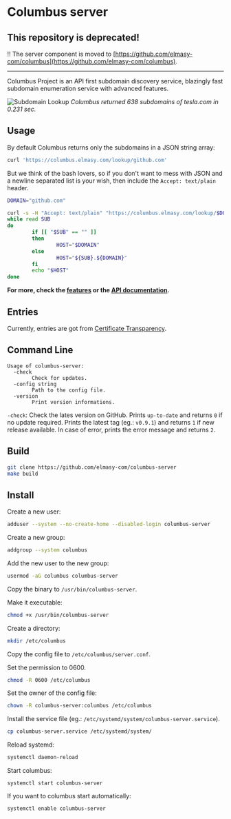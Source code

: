 # Columbus server

## This repository is deprecated!

:bangbang: The server component is moved to [https://github.com/elmasy-com/columbus](https://github.com/elmasy-com/columbus).

-----

Columbus Project is an API first subdomain discovery service, blazingly fast subdomain enumeration service with advanced features. 

![Subdomain Lookup](https://columbus.elmasy.com/gif/lookup.gif)
*Columbus returned 638 subdomains of tesla.com in 0.231 sec.*

## Usage

By default Columbus returns only the subdomains in a JSON string array:
```bash
curl 'https://columbus.elmasy.com/lookup/github.com'
```

But we think of the bash lovers, so if you don't want to mess with JSON and a newline separated list is your wish, then include the `Accept: text/plain` header.
```bash
DOMAIN="github.com"

curl -s -H "Accept: text/plain" "https://columbus.elmasy.com/lookup/$DOMAIN" | \
while read SUB
do
        if [[ "$SUB" == "" ]]
        then
                HOST="$DOMAIN"
        else
                HOST="${SUB}.${DOMAIN}"
        fi
        echo "$HOST"
done
```

**For more, check the [features](https://columbus.elmasy.com/tools) or the [API documentation](https://columbus.elmasy.com/swagger/index.html).**

## Entries

Currently, entries are got from [Certificate Transparency](https://certificate.transparency.dev/).

## Command Line

```
Usage of columbus-server:
  -check
    	Check for updates.
  -config string
    	Path to the config file.
  -version
    	Print version informations.
```

`-check`: Check the lates version on GitHub.
Prints `up-to-date` and returns `0` if no update required.
Prints the latest tag (eg.: `v0.9.1`) and returns `1` if new release available.
In case of error, prints the error message and returns `2`.

## Build

```bash
git clone https://github.com/elmasy-com/columbus-server
make build
```

## Install

Create a new user:

```bash
adduser --system --no-create-home --disabled-login columbus-server
```

Create a new group:

```bash
addgroup --system columbus
```

Add the new user to the new group:

```bash
usermod -aG columbus columbus-server
```

Copy the binary to `/usr/bin/columbus-server`.

Make it executable:
```bash
chmod +x /usr/bin/columbus-server
```

Create a directory:
```bash
mkdir /etc/columbus
```

Copy the config file to `/etc/columbus/server.conf`.

Set the permission to 0600.
```bash
chmod -R 0600 /etc/columbus
```

Set the owner of the config file:
```bash
chown -R columbus-server:columbus /etc/columbus
```

Install the service file (eg.: `/etc/systemd/system/columbus-server.service`).
```bash
cp columbus-server.service /etc/systemd/system/
```

Reload systemd:
```bash
systemctl daemon-reload
```

Start columbus:
```
systemctl start columbus-server
```

If you want to columbus start automatically:
```
systemctl enable columbus-server
```
 
